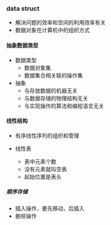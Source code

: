 ### data struct

* 解决问题的效率和空间的利用效率有关
* 数据对象在计算机中的组织方式

#### 抽象数据类型

* 数据类型
  * 数据对象集
  * 数据集合相关联的操作集
* 抽象
  * 与存放数据的机器无关
  * 与数据存储的物理结构无关
  * 与实现操作的算法和编程语言无关

#### 线性结构

* 有序线性序列的组织和管理

* 线性表
  * 表中元素个数
  * 没有元素就叫空表
  * 起始位置是表头

##### 顺序存储

* 插入操作，要先移动，后插入
* 删除操作 

